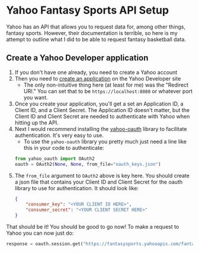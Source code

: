 # Yahoo Fantasy Sports API Setup

Yahoo has an API that allows you to request data for, 
among other things, fantasy sports. However, their documentation
is terrible, so here is my attempt to outline what I did to
be able to request fantasy basketball data.

## Create a Yahoo Developer application
1. If you don't have one already, you need to create a Yahoo account
2. Then you need to [create an application](https://developer.yahoo.com/apps/create/) on the Yahoo Developer site
    * The only non-intuitive thing here (at least for me) was the "Redirect URI."
      You can set that to be `https://localhost:8080` or whatever port you want.
3. Once you create your application, you'll get a set an Application ID,
   a Client ID, and a Client Secret. The Application ID doesn't matter, but the Client ID
   and Client Secret are needed to authenticate with Yahoo when hitting up the API.
4. Next I would recommend installing the [yahoo-oauth](https://pypi.org/project/yahoo-oauth/)
   library to facilitate authentication. It's very easy to use.
    * To use the `yahoo-oauth` library you pretty much just need a line like
    this in your code to authenticate:
    ```python
    from yahoo_oauth import OAuth2
    oauth = OAuth2(None, None, from_file="oauth_keys.json")
    ```
5. The `from_file` argument to `OAuth2` above is key here. You should create
   a json file that contains your Client ID and Client Secret for the oauth library
   to use for authentication. It should look like:
   ```json
   {
       "consumer_key": "<YOUR CLIENT ID HERE>",
       "consumer_secret": "<YOUR CLIENT SECRET HERE>"
   }
    ```

That should be it! You should be good to go now!
To make a request to Yahoo you can now just do:
```python
response = oauth.session.get("https://fantasysports.yahooapis.com/fantasy/v2/your/endpoint")
```